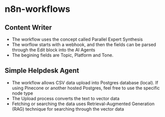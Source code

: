 # n8n-workflows

## Content Writer
 - The workflow uses the concept called Parallel Expert Synthesis
 - The worflow starts with a webhook, and then the fields can be parsed through the Edit block into the AI Agents
 - The begining fields are Topic, Platform and Tone. 


## Simple Helpdesk Agent
 - The workflow allows CSV data upload into Postgres database (local). If using Pinecone or another hosted Postgres, feel free to use the specific node type
 - The Upload process converts the text to vector data 
 - Fetching or searching the data uses Retrieval-Augmented Generation (RAG) technique for searching through the vector data



